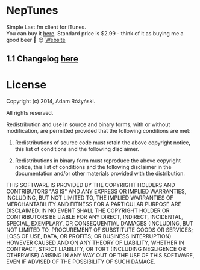 NepTunes
========

Simple Last.fm client for iTunes.  
You can buy it [here](https://itunes.apple.com/us/app/neptunes-minimalistic-last.fm/id1006739057?mt=12).
Standard price is $2.99 - think of it as buying me a good beer 🍻 😊
[Website](http://micropixels.pl/neptunes/)

## 1.1 Changelog [here](http://blog.micropixels.pl/blog/NepTunes-1.1-Changelog)

License
========
Copyright (c) 2014, Adam Różyński.

All rights reserved.

Redistribution and use in source and binary forms, with or without modification, are permitted provided that the following conditions are met:

1. Redistributions of source code must retain the above copyright notice, this list of conditions and the following disclaimer.

2. Redistributions in binary form must reproduce the above copyright notice, this list of conditions and the following disclaimer in the documentation and/or other materials provided with the distribution.

THIS SOFTWARE IS PROVIDED BY THE COPYRIGHT HOLDERS AND CONTRIBUTORS "AS IS" AND ANY EXPRESS OR IMPLIED WARRANTIES, INCLUDING, BUT NOT LIMITED TO, THE IMPLIED WARRANTIES OF MERCHANTABILITY AND FITNESS FOR A PARTICULAR PURPOSE ARE DISCLAIMED. IN NO EVENT SHALL THE COPYRIGHT HOLDER OR CONTRIBUTORS BE LIABLE FOR ANY DIRECT, INDIRECT, INCIDENTAL, SPECIAL, EXEMPLARY, OR CONSEQUENTIAL DAMAGES (INCLUDING, BUT NOT LIMITED TO, PROCUREMENT OF SUBSTITUTE GOODS OR SERVICES; LOSS OF USE, DATA, OR PROFITS; OR BUSINESS INTERRUPTION) HOWEVER CAUSED AND ON ANY THEORY OF LIABILITY, WHETHER IN CONTRACT, STRICT LIABILITY, OR TORT (INCLUDING NEGLIGENCE OR OTHERWISE) ARISING IN ANY WAY OUT OF THE USE OF THIS SOFTWARE, EVEN IF ADVISED OF THE POSSIBILITY OF SUCH DAMAGE.
